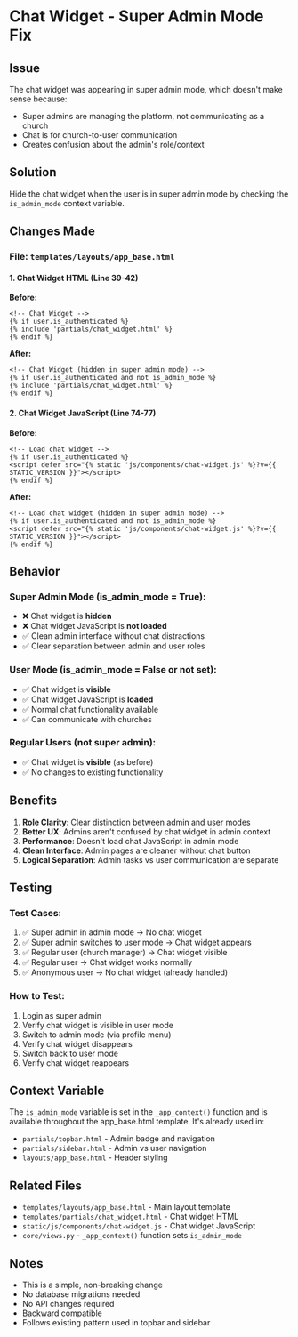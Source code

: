 # Chat Widget - Super Admin Mode Fix

## Issue
The chat widget was appearing in super admin mode, which doesn't make sense because:
- Super admins are managing the platform, not communicating as a church
- Chat is for church-to-user communication
- Creates confusion about the admin's role/context

## Solution
Hide the chat widget when the user is in super admin mode by checking the `is_admin_mode` context variable.

## Changes Made

### File: `templates/layouts/app_base.html`

#### 1. Chat Widget HTML (Line 39-42)
**Before:**
```django
<!-- Chat Widget -->
{% if user.is_authenticated %}
{% include 'partials/chat_widget.html' %}
{% endif %}
```

**After:**
```django
<!-- Chat Widget (hidden in super admin mode) -->
{% if user.is_authenticated and not is_admin_mode %}
{% include 'partials/chat_widget.html' %}
{% endif %}
```

#### 2. Chat Widget JavaScript (Line 74-77)
**Before:**
```django
<!-- Load chat widget -->
{% if user.is_authenticated %}
<script defer src="{% static 'js/components/chat-widget.js' %}?v={{ STATIC_VERSION }}"></script>
{% endif %}
```

**After:**
```django
<!-- Load chat widget (hidden in super admin mode) -->
{% if user.is_authenticated and not is_admin_mode %}
<script defer src="{% static 'js/components/chat-widget.js' %}?v={{ STATIC_VERSION }}"></script>
{% endif %}
```

## Behavior

### Super Admin Mode (is_admin_mode = True):
- ❌ Chat widget is **hidden**
- ❌ Chat widget JavaScript is **not loaded**
- ✅ Clean admin interface without chat distractions
- ✅ Clear separation between admin and user roles

### User Mode (is_admin_mode = False or not set):
- ✅ Chat widget is **visible**
- ✅ Chat widget JavaScript is **loaded**
- ✅ Normal chat functionality available
- ✅ Can communicate with churches

### Regular Users (not super admin):
- ✅ Chat widget is **visible** (as before)
- ✅ No changes to existing functionality

## Benefits

1. **Role Clarity**: Clear distinction between admin and user modes
2. **Better UX**: Admins aren't confused by chat widget in admin context
3. **Performance**: Doesn't load chat JavaScript in admin mode
4. **Clean Interface**: Admin pages are cleaner without chat button
5. **Logical Separation**: Admin tasks vs user communication are separate

## Testing

### Test Cases:
1. ✅ Super admin in admin mode → No chat widget
2. ✅ Super admin switches to user mode → Chat widget appears
3. ✅ Regular user (church manager) → Chat widget visible
4. ✅ Regular user → Chat widget works normally
5. ✅ Anonymous user → No chat widget (already handled)

### How to Test:
1. Login as super admin
2. Verify chat widget is visible in user mode
3. Switch to admin mode (via profile menu)
4. Verify chat widget disappears
5. Switch back to user mode
6. Verify chat widget reappears

## Context Variable

The `is_admin_mode` variable is set in the `_app_context()` function and is available throughout the app_base.html template. It's already used in:
- `partials/topbar.html` - Admin badge and navigation
- `partials/sidebar.html` - Admin vs user navigation
- `layouts/app_base.html` - Header styling

## Related Files

- `templates/layouts/app_base.html` - Main layout template
- `templates/partials/chat_widget.html` - Chat widget HTML
- `static/js/components/chat-widget.js` - Chat widget JavaScript
- `core/views.py` - `_app_context()` function sets `is_admin_mode`

## Notes

- This is a simple, non-breaking change
- No database migrations needed
- No API changes required
- Backward compatible
- Follows existing pattern used in topbar and sidebar

